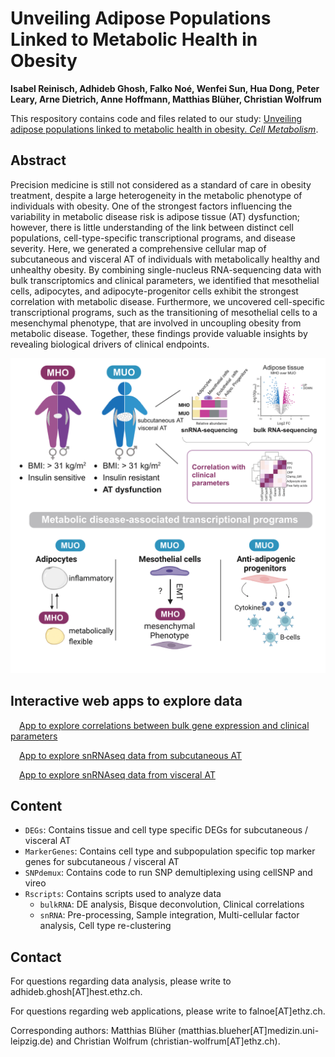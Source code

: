 # Unveiling Adipose Populations Linked to Metabolic Health in Obesity
**Isabel Reinisch, Adhideb Ghosh, Falko Noé, Wenfei Sun, Hua Dong, Peter Leary, Arne Dietrich, Anne Hoffmann, Matthias Blüher, Christian Wolfrum**

This respository contains code and files related to our study: [Unveiling adipose populations linked to metabolic health in obesity. *Cell Metabolism*](https://doi.org/10.1016/j.cmet.2024.11.006).

## Abstract
Precision medicine is still not considered as a standard of care in obesity treatment, despite a large heterogeneity in the metabolic phenotype of individuals with obesity. One of the strongest factors influencing the variability in metabolic disease risk is adipose tissue (AT) dysfunction; however, there is little understanding of the link between distinct cell populations, cell-type-specific transcriptional programs, and disease severity. Here, we generated a comprehensive cellular map of subcutaneous and visceral AT of individuals with metabolically healthy and unhealthy obesity. By combining single-nucleus RNA-sequencing data with bulk transcriptomics and clinical parameters, we identified that mesothelial cells, adipocytes, and adipocyte-progenitor cells exhibit the strongest correlation with metabolic disease. Furthermore, we uncovered cell-specific transcriptional programs, such as the transitioning of mesothelial cells to a mesenchymal phenotype, that are involved in uncoupling obesity from metabolic disease. Together, these findings provide valuable insights by revealing biological drivers of clinical endpoints.

![Graphical Abstract](/images/graphical_abstract.png)

## Interactive web apps to explore data
&emsp;[App to explore correlations between bulk gene expression and clinical parameters](https://fgcz-shiny.uzh.ch/tnb_ethz_exploreMHUO)  <p>
&emsp;[App to explore snRNAseq data from subcutaneous AT](https://fgcz-shiny.uzh.ch/tnb_ethz_snMHUO_scAT) <p>
&emsp;[App to explore snRNAseq data from visceral AT](https://fgcz-shiny.uzh.ch/tnb_ethz_snMHUO_visAT) <p>

## Content

* `DEGs`: Contains tissue and cell type specific DEGs for subcutaneous / visceral AT
* `MarkerGenes`: Contains cell type and subpopulation specific top marker genes for subcutaneous / visceral AT
* `SNPdemux`: Contains code to run SNP demultiplexing using cellSNP and vireo
* `Rscripts`: Contains scripts used to analyze data
  * `bulkRNA`: DE analysis, Bisque deconvolution, Clinical correlations
  * `snRNA`: Pre-processing, Sample integration, Multi-cellular factor analysis, Cell type re-clustering


## Contact
For questions regarding data analysis, please write to adhideb.ghosh[AT]hest.ethz.ch. <p>
For questions regarding web applications, please write to falnoe[AT]ethz.ch. <p>
Corresponding authors: Matthias Blüher (matthias.blueher[AT]medizin.uni-leipzig.de) and Christian Wolfrum (christian-wolfrum[AT]ethz.ch).

